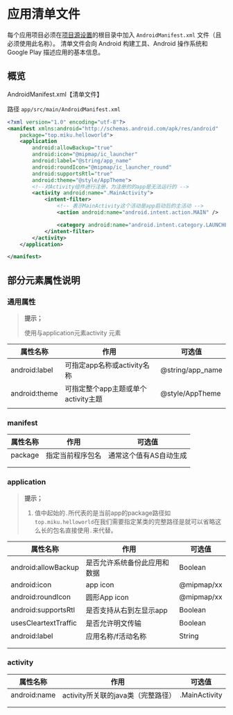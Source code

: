 # 应用清单文件

每个应用项目必须在[项目源设置](https://developer.android.google.cn/studio/build#sourcesets)的根目录中加入 `AndroidManifest.xml` 文件（且必须使用此名称）。 清单文件会向 Android 构建工具、Android 操作系统和 Google Play 描述应用的基本信息。

## 概览

AndroidManifest.xml【清单文件】

路径 `app/src/main/AndroidManifest.xml`

```xml
<?xml version="1.0" encoding="utf-8"?>
<manifest xmlns:android="http://schemas.android.com/apk/res/android"
    package="top.miku.helloworld">
    <application
        android:allowBackup="true"
        android:icon="@mipmap/ic_launcher"
        android:label="@string/app_name"
        android:roundIcon="@mipmap/ic_launcher_round"
        android:supportsRtl="true"
        android:theme="@style/AppTheme">
        <!--对Activity组件进行注册，为注册的的app是无法运行的 -->
        <activity android:name=".MainActivity">
            <intent-filter>
                <!-- 表示MainActivity这个活动是app启动后的主活动 -->
                <action android:name="android.intent.action.MAIN" />

                <category android:name="android.intent.category.LAUNCHER" />
            </intent-filter>
        </activity>
    </application>

</manifest>
```



## 部分元素属性说明

### 通用属性

> **提示；**
>
> 使用与application元素activity 元素



| 属性名称      | 作用                                | 可选值           |
| ------------- | ----------------------------------- | ---------------- |
| android:label | 可指定app名称或activity名称         | @string/app_name |
| android:theme | 可指定整个app主题或单个activity主题 | @style/AppTheme  |
|               |                                     |                  |

### manifest

| 属性名称 | 作用             | 可选值                 |
| -------- | ---------------- | ---------------------- |
| package  | 指定当前程序包名 | 通常这个值有AS自动生成 |
|          |                  |                        |
|          |                  |                        |



### application

> **提示；**
>
> 1. 值中起始的`.`所代表的是当前app的package路径如`top.miku.helloworld`在我们需要指定某类的完整路径是就可以省略这么长的包名直接使用`.`来代替。

| 属性名称             | 作用                         | 可选值     |
| -------------------- | ---------------------------- | ---------- |
| android:allowBackup  | 是否允许系统备份此应用和数据 | Boolean    |
| android:icon         | app icon                     | @mipmap/xx |
| android:roundIcon    | 圆形App icon                 | @mipmap/xx |
| android:supportsRtl  | 是否支持从右到左显示app      | Boolean    |
| usesCleartextTraffic | 是否允许明文传输             | Boolean    |
| android:label        | 应用名称/f活动名称           | String     |
|                      |                              |            |
|                      |                              |            |



### activity

| 属性名称     | 作用                               | 可选值        |
| ------------ | ---------------------------------- | ------------- |
| android:name | activity所关联的java类（完整路径） | .MainActivity |
|              |                                    |               |
|              |                                    |               |

